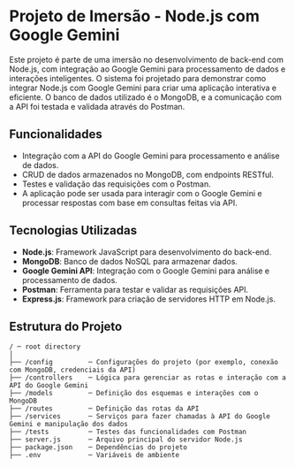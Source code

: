 # Projeto de Imersão - Node.js com Google Gemini

Este projeto é parte de uma imersão no desenvolvimento de back-end com Node.js, com integração ao Google Gemini para processamento de dados e interações inteligentes. O sistema foi projetado para demonstrar como integrar Node.js com Google Gemini para criar uma aplicação interativa e eficiente. O banco de dados utilizado é o MongoDB, e a comunicação com a API foi testada e validada através do Postman.

## Funcionalidades

- Integração com a API do Google Gemini para processamento e análise de dados.
- CRUD de dados armazenados no MongoDB, com endpoints RESTful.
- Testes e validação das requisições com o Postman.
- A aplicação pode ser usada para interagir com o Google Gemini e processar respostas com base em consultas feitas via API.

## Tecnologias Utilizadas

- **Node.js**: Framework JavaScript para desenvolvimento do back-end.
- **MongoDB**: Banco de dados NoSQL para armazenar dados.
- **Google Gemini API**: Integração com o Google Gemini para análise e processamento de dados.
- **Postman**: Ferramenta para testar e validar as requisições API.
- **Express.js**: Framework para criação de servidores HTTP em Node.js.

## Estrutura do Projeto

```plaintext
/ ─ root directory
│
├── /config         ─ Configurações do projeto (por exemplo, conexão com MongoDB, credenciais da API)
├── /controllers    ─ Lógica para gerenciar as rotas e interação com a API do Google Gemini
├── /models         ─ Definição dos esquemas e interações com o MongoDB
├── /routes         ─ Definição das rotas da API
├── /services       ─ Serviços para fazer chamadas à API do Google Gemini e manipulação dos dados
├── /tests          ─ Testes das funcionalidades com Postman
├── server.js       ─ Arquivo principal do servidor Node.js
├── package.json    ─ Dependências do projeto
├── .env            ─ Variáveis de ambiente
